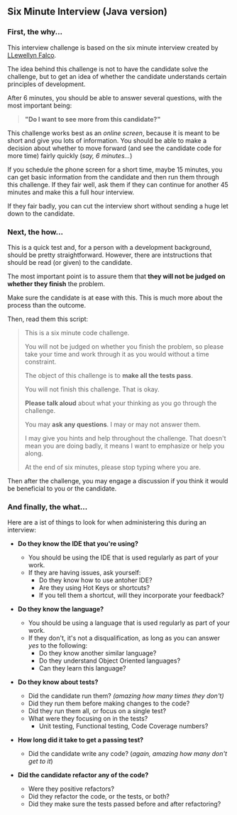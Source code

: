 ## Six Minute Interview (Java version)

### First, the why...
This interview challenge is based on the six minute interview created by [LLewellyn Falco](https://github.com/isidore).

The idea behind this challenge is not to have the candidate solve the challenge, but to get an idea of whether the 
candidate understands certain principles of development.  

After 6 minutes, you should be able to answer several questions, with the most important being:
>__"Do I want to see more from this candidate?"__

This challenge works best as an _online screen_, because it is meant to be short and give you lots of information.
  You should be able to make a decision about whether to move forward (and see the candidate code for more time) fairly
 quickly (_say, 6 minutes..._)
 
 If you schedule the phone screen for a short time, maybe 15 minutes, you can get basic information from the candidate
 and then run them through this challenge.  If they fair well, ask them if they can continue for another 45 minutes and 
 make this a full hour interview.
 
 If they fair badly, you can cut the interview short without sending a huge let down to the candidate.

### Next, the how...
This is a quick test and, for a person with a development background, should be pretty straightforward.  However, there
are intstructions that should be read (or given) to the candidate.  

The most important point is to assure them that **they will not be judged on whether they finish** the problem.

Make sure the candidate is at ease with this.  This is much more about the process than the outcome.

Then, read them this script:
> This is a six minute code challenge.
>
> You will not be judged on whether you finish the problem, so please take your time and work through it as you 
would without a time constraint.
>
> The object of this challenge is to **make all the tests pass**.
>
> You will not finish this challenge.  That is okay.
>
> **Please talk aloud** about what your thinking as you go through the challenge.
> 
> You may **ask any questions**.  I may or may not answer them.
>
>  I may give you hints and help throughout the challenge.  That doesn't mean you are doing badly, it means I want to
 emphasize or help you along.
>
> At the end of six minutes, please stop typing where you are. 

Then after the challenge, you may engage a discussion if you think it would be beneficial to you or the candidate.


### And finally, the what...

Here are a ist of things to look for when administering this during an interview:
* __Do they know the IDE that you're using?__
    * You should be using the IDE that is used regularly as part of your work.
    * If they are having issues, ask yourself:
        * Do they know how to use antoher IDE?
        * Are they using Hot Keys or shortcuts?
        * If you tell them a shortcut, will they incorporate your feedback?
 
* __Do they know the language?__
    * You should be using a language that is used regularly as part of your work.
    * If they don't, it's not a disqualification, as long as you can answer _yes_ to the following:
        * Do they know another similar language?
        * Do they understand Object Oriented languages?
        * Can they learn this language?
        
* __Do they know about tests?__
    * Did the candidate run them? _(amazing how many times they don't)_
    * Did they run them before making changes to the code?
    * Did they run them all, or focus on a single test?
    * What were they focusing on in the tests?
        * Unit testing, Functional testing, Code Coverage numbers?
    
* __How long did it take to get a passing test?__
    * Did the candidate write any code? (_again, amazing how many don't get to it_)
    
* __Did the candidate refactor any of the code?__
    * Were they positive refactors?
    * Did they refactor the code, or the tests, or both?
    * Did they make sure the tests passed before and after refactoring?
